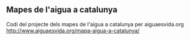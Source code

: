 ## Mapes de l'aigua a catalunya

Codi del projecte dels mapes de l'aigua a catalunya per aiguaesvida.org
http://www.aiguaesvida.org/mapa-aigua-a-catalunya/